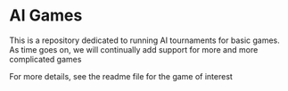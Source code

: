 # AI Games

This is a repository dedicated to running AI tournaments for basic games.
As time goes on, we will continually add support for more and more complicated games

For more details, see the readme file for the game of interest
